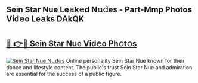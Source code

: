 ## Sein Star Nue Le𝚊k𝚎d N𝚞𝚍es - Part-Mmp Photos Vid𝚎o Le𝚊ks DAkQK

# <h2><a href="http://fbap9mh.evod.top/?m=Sein+Star+Nue">🔗 👉🔴 Sein Star Nue Vid𝚎o Ph𝚘t𝚘s</a></h2>

[![Sein Star Nue N𝚞d𝚎s](https://i.imgur.com/8V9OHl7.gif)](http://fbap9mh.evod.top/?m=Sein+Star+Nue)
Online personality Sein Star Nue known for their dance and lifestyle content. The public's trust Sein Star Nue and admiration are essential for the success of a public figure. 
